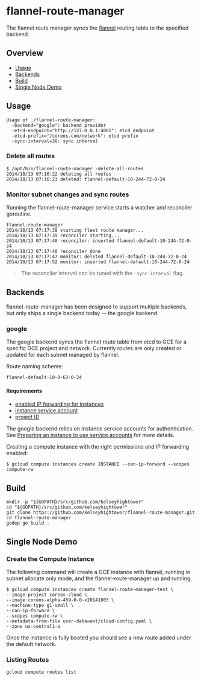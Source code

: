 # flannel-route-manager

The flannel route manager syncs the [flannel](https://github.com/coreos/flannel) routing table to the specified backend.

## Overview

* [Usage](#usage)
* [Backends](#backends)
* [Build](#build)
* [Single Node Demo](#single-node-demo)

## Usage

```
Usage of ./flannel-route-manager:
  -backend="google": backend provider
  -etcd-endpoint="http://127.0.0.1:4001": etcd endpoint
  -etcd-prefix="/coreos.com/network": etcd prefix
  -sync-interval=30: sync interval
```

### Delete all routes

```
$ /opt/bin/flannel-route-manager -delete-all-routes
2014/10/13 07:16:22 deleting all routes
2014/10/13 07:16:23 deleted: flannel-default-10-244-72-0-24
```

### Monitor subnet changes and sync routes

Running the flannel-route-manager service starts a watcher and reconciler goroutine. 

```
flannel-route-manager
2014/10/13 07:17:39 starting fleet route manager...
2014/10/13 07:17:39 reconciler starting...
2014/10/13 07:17:40 reconciler: inserted flannel-default-10-244-72-0-24
2014/10/13 07:17:40 reconciler done
2014/10/13 07:17:47 monitor: deleted flannel-default-10-244-72-0-24
2014/10/13 07:17:52 monitor: inserted flannel-default-10-244-72-0-24
```

> The reconciler interval can be tuned with the `-sync-interval` flag.

## Backends

flannel-route-manager has been designed to support multiple backends, but only ships a single backend today -- the google backend.

### google

The google backend syncs the flannel route table from etcd to GCE for a specific GCE project and network. Currently routes are only created or updated for each subnet managed by flannel.

Route naming scheme:

```
flannel-default-10-0-63-0-24
```

#### Requirements

* [enabled IP forwarding for instances](https://developers.google.com/compute/docs/networking#canipforward) 
* [instance service account](https://developers.google.com/compute/docs/authentication#using)
* [project ID](https://developers.google.com/compute/docs/overview#projectids)

The google backend relies on instance service accounts for authentication. See [Preparing an instance to use service accounts](https://developers.google.com/compute/docs/authentication#using) for more details.

Creating a compute instance with the right permissions and IP forwarding enabled:

```
$ gcloud compute instances create INSTANCE --can-ip-forward --scopes compute-rw
```

## Build

```
mkdir -p "${GOPATH}/src/github.com/kelseyhightower"
cd "${GOPATH}/src/github.com/kelseyhightower"
git clone https://github.com/kelseyhightower/flannel-route-manager.git
cd flannel-route-manager
godep go build .
```

## Single Node Demo

### Create the Compute Instance

The following command will create a GCE instance with flannel, running in subnet allocate only mode, and the flannel-route-manager up and running. 

```
$ gcloud compute instances create flannel-route-manager-test \
--image-project coreos-cloud \
--image coreos-alpha-459-0-0-v20141003 \
--machine-type g1-small \
--can-ip-forward \
--scopes compute-rw \
--metadata-from-file user-data=ext/cloud-config.yaml \
--zone us-central1-a
```

Once the instance is fully booted you should see a new route added under the default network.

### Listing Routes

```
gcloud compute routes list
```
